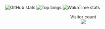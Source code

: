 ![GitHub stats](https://github-readme-stats.vercel.app/api?username=acronix98&show_icons=true&theme=shadow_red)
![Top langs](https://github-readme-stats.vercel.app/api/top-langs/?username=acronix98&theme=shadow_red&layout=donut)
![WakaTime stats](https://github-readme-stats.vercel.app/api/wakatime?username=acronix98)

<p align="center"> 
  Visitor count<br>
  <img src="https://profile-counter.glitch.me/Acronix98/count.svg" />
</p>